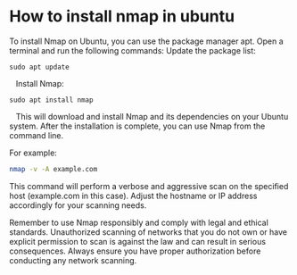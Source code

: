 # How to install nmap in ubuntu


To install Nmap on Ubuntu, you can use the package manager apt. Open a terminal and run the following commands:
Update the package list:

``` bash
sudo apt update
```

  
Install Nmap:

``` bash
sudo apt install nmap
```
  
This will download and install Nmap and its dependencies on your Ubuntu system. After the installation is complete, you can use Nmap from the command line.

For example:
```bash
nmap -v -A example.com
```


This command will perform a verbose and aggressive scan on the specified host (example.com in this case). Adjust the hostname or IP address accordingly for your scanning needs.

Remember to use Nmap responsibly and comply with legal and ethical standards. Unauthorized scanning of networks that you do not own or have explicit permission to scan is against the law and can result in serious consequences. Always ensure you have proper authorization before conducting any network scanning.
